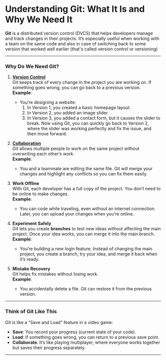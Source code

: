 # **Understanding Git: What It Is and Why We Need It**

**Git** is a distributed version control (DVCS) that helps developers manage and track changes in their projects. It’s especially useful when working with a team on the same code and also in case of switching back to some version that worked well earlier (that's called version control or versioning)

---

### **Why Do We Need Git?**

1. <u>**Version Control**</u>  
   Git keeps track of every change in the project you are working on. If something goes wrong, you can go back to a previous version.  
   **Example**:
   - You’re designing a website:  
     1. In Version 1, you created a basic homepage layout.  
     2. In Version 2, you added an image slider.
     3. In Version 3, you added a contact form, but it causes the slider to break.
   Now using Git, you can quickly go back to Version 2, where the slider was working perfectly and fix the issue, and then move forward.

2. <u>**Collaboration**</u>  
   Git allows multiple people to work on the same project without overwriting each other’s work.  
   **Example**:  
   - You and a teammate are editing the same file. Git will merge your changes and highlight any conflicts so you can fix them easily.

3. **Work Offline**  
   With Git, each developer has a full copy of the project. You don’t need to be online to make changes.  
   **Example**:  
   - You can code while traveling, even without an internet connection. Later, you can upload your changes when you’re online.

5. **Experiment Safely**  
   Git lets you create **branches** to test new ideas without affecting the main project. Once your idea works, you can merge it into the main branch.  
   **Example**:  
   - You’re building a new login feature. Instead of changing the main project, you create a branch, try your idea, and merge it back when it’s ready.

6. **Mistake Recovery**  
   Git helps fix mistakes without losing work.  
   **Example**:  
   - You accidentally delete a file. Git can restore it from the previous version.

---

### **Think of Git Like This**  
Git is like a “Save and Load” feature in a video game:  
- **Save**: You record your progress (current state of your code).  
- **Load**: If something goes wrong, you can return to a previous save point.  
- **Collaborate**: It’s like playing multiplayer, where everyone works together but saves their progress separately.

---
